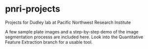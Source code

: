 # pnri-projects
Projects for Dudley lab at Pacific Northwest Research Institute

A few sample plate images and a step-by-step demo of the image segmentation processs are included here. Look into the Quantitative 
Feature Extraction branch for a usable tool. 
